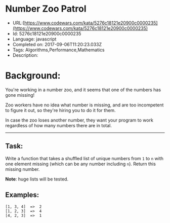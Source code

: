 # Number Zoo Patrol

 - URL:[https://www.codewars.com/kata/5276c18121e20900c0000235](https://www.codewars.com/kata/5276c18121e20900c0000235)
 - Id: 5276c18121e20900c0000235
 - Language: javascript
 - Completed on: 2017-09-06T11:20:23.033Z
 - Tags: Algorithms,Performance,Mathematics
 - Description:
# Background:

You're working in a number zoo, and it seems that one of the numbers has gone missing!

Zoo workers have no idea what number is missing, and are too incompetent to figure it out, so they're hiring you to do it for them.

In case the zoo loses another number, they want your program to work regardless of how many numbers there are in total.

___

## Task:

Write a function that takes a shuffled list of unique numbers from `1` to `n` with one element missing (which can be any number including `n`). Return this missing number.

**Note**: huge lists will be tested.

## Examples:

```
[1, 3, 4]  =>  2
[1, 2, 3]  =>  4
[4, 2, 3]  =>  1
```

